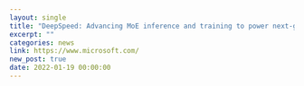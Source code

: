 ```yaml
---
layout: single
title: "DeepSpeed: Advancing MoE inference and training to power next-generation AI scale"
excerpt: ""
categories: news
link: https://www.microsoft.com/
new_post: true
date: 2022-01-19 00:00:00
---
```

